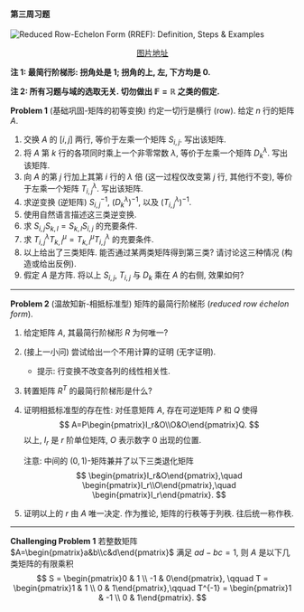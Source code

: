#### 第三周习题

![Reduced Row-Echelon Form (RREF): Definition, Steps & Examples](https://cdn.jsdelivr.net/gh/czhang271828/imgs/test/Reduced-Row-Echelon-Form.webp)

<center><a href="https://www.google.com/url?sa=i&url=https%3A%2F%2Fwww.geeksforgeeks.org%2Freduced-row-echelon-form%2F&psig=AOvVaw1LHJDEF70g5Yrhw533YA0l&ust=1729078315724000&source=images&cd=vfe&opi=89978449&ved=0CBQQjRxqFwoTCIjmv-2kkIkDFQAAAAAdAAAAABAZ">图片地址</a></center>

**注 1: 最简行阶梯形: 拐角处是 $1$; 拐角的上, 左, 下方均是 $0$.**

**注 2: 所有习题与域的选取无关. 切勿做出 $\mathbb F=\mathbb R$​ 之类的假定.** 

<div style="page-break-after: always;"></div>

**Problem 1** (基础巩固-矩阵的初等变换) 约定一切行是横行 (row). 给定 $n$ 行的矩阵 $A$. 

1. 交换 $A$ 的 $[i,j]$ 两行, 等价于左乘一个矩阵 $S_{i,j}$. 写出该矩阵.
2. 将 $A$ 第 $k$ 行的各项同时乘上一个非零常数 $\lambda$, 等价于左乘一个矩阵 $D_k^{\lambda}$. 写出该矩阵.
3. 向 $A$ 的第 $j$ 行加上其第 $i$ 行的 $\lambda$ 倍 (这一过程仅改变第 $j$ 行, 其他行不变), 等价于左乘一个矩阵 $T_{i,j}^\lambda$. 写出该矩阵.
4. 求逆变换 (逆矩阵) $S_{i,j}^{-1}$, $(D_k^\lambda)^{-1}$, 以及 $(T_{i,j}^\lambda)^{-1}$. 
5. 使用自然语言描述这三类逆变换. 
6. 求 $S_{i,j}S_{k,l}=S_{k,l}S_{i,j}$ 的充要条件. 
7. 求 $T_{i,j}^\lambda T_{k,l}^\mu=T_{k,l}^\mu T_{i,j}^\lambda$ 的充要条件. 
8. 以上给出了三类矩阵. 能否通过某两类矩阵得到第三类? 请讨论这三种情况 (构造或给出反例). 
9. 假定 $A$ 是方阵. 将以上 $S_{i,j}$, $T_{i,j}$ 与 $D_k$ 乘在 $A$ 的右侧, 效果如何? 

****

<div style="page-break-after: always;"></div>

**Problem 2** (温故知新-相抵标准型) 矩阵的最简行阶梯形  (*reduced row échelon form*). 

1. 给定矩阵 $A$, 其最简行阶梯形 $R$ 为何唯一? 

2. (接上一小问) 尝试给出一个不用计算的证明 (无字证明). 

   * 提示: 行变换不改变各列的线性相关性. 

3. 转置矩阵 $R^T$ 的最简行阶梯形是什么? 

4. 证明相抵标准型的存在性: 对任意矩阵 $A$, 存在可逆矩阵 $P$ 和 $Q$ 使得
   $$
   A=P\begin{pmatrix}I_r&O\\O&O\end{pmatrix}Q.
   $$
   以上, $I_r$ 是 $r$ 阶单位矩阵, $O$ 表示数字 $0$ 出现的位置. 

   注意: 中间的 $(0,1)$-矩阵兼并了以下三类退化矩阵
   $$
   \begin{pmatrix}I_r&O\end{pmatrix},\quad \begin{pmatrix}I_r\\O\end{pmatrix},\quad \begin{pmatrix}I_r\end{pmatrix}.
   $$
   
5. 证明以上的 $r$ 由 $A$ 唯一决定.  作为推论, 矩阵的行秩等于列秩. 往后统一称作秩. 

****

<div style="page-break-after: always;"></div>

**Challenging Problem 1** 若整数矩阵 $A=\begin{pmatrix}a&b\\c&d\end{pmatrix}$ 满足 $ad-bc=1$, 则 $A$ 是以下几类矩阵的有限乘积
$$
S = \begin{pmatrix}0 & 1 \\ -1 & 0\end{pmatrix}, \qquad  T = \begin{pmatrix}1 & 1 \\ 0 & 1\end{pmatrix},\qquad T^{-1} = \begin{pmatrix}1 & -1 \\ 0 & 1\end{pmatrix}.
$$